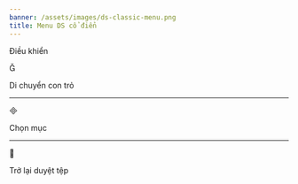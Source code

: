 ```yaml
---
banner: /assets/images/ds-classic-menu.png
title: Menu DS cổ điển
---
```


<div id="controls" class="section-title">Điều khiển</div>
<div class="section-body">
    <div class="button-action-group">
        <p class="button-action button">&#xE006;</p>
        <p class="button-action-text">Di chuyển con trỏ</p>
    </div>
    <hr>
    <div class="button-action-group">
        <p class="button-action button">&#xE000;</p>
        <p class="button-action-text">Chọn mục</p>
    </div>
    <hr>
    <div class="button-action-group">
        <p class="button-action button">&#xE001;</p>
        <p class="button-action-text">Trở lại duyệt tệp</p>
    </div>
</div>
